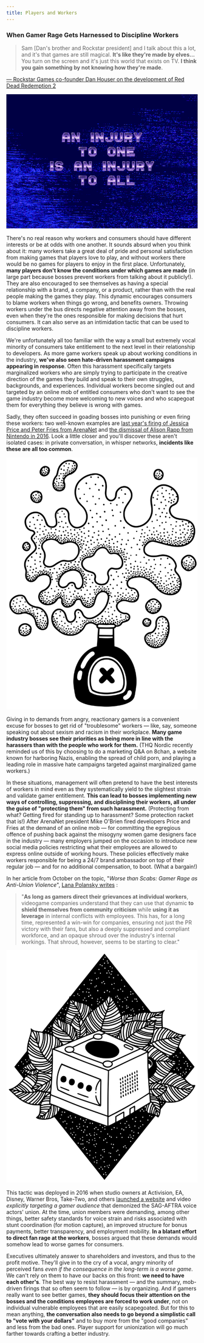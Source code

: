 ```yaml
---
title: Players and Workers
---
```

### When Gamer Rage Gets Harnessed to Discipline Workers

> Sam [Dan's brother and Rockstar president] and I talk about this a lot, and
> it's that games are still magical. **It's like they're made by elves…** You
> turn on the screen and it's just this world that exists on TV. **I think you
> gain something by not knowing how they're made**.

[— Rockstar Games co-founder Dan Houser on the development of Red Dead
Redemption
2](https://www.polygon.com/2018/10/27/18029154/red-dead-redemption-2-working-conditions-rockstar-games-overtime-labor)

<div class="md-img left off-8">
<img
  src="/images/ecco.png"
  alt="An injury to one is an injury to all"
/>
</div>

There's no real reason why workers and consumers should have different interests
or be at odds with one another. It sounds absurd when you think about it: many
workers take a great deal of pride and personal satisfaction from making games
that players love to play, and without workers there would be no games for
players to enjoy in the first place. Unfortunately, **many players don't know
the conditions under which games are made** (in large part because bosses
prevent workers from talking about it publicly!). They are also encouraged to
see themselves as having a special relationship with a brand, a company, or a
product, rather than with the real people making the games they play. This
dynamic encourages consumers to blame workers when things go wrong, and benefits
owners. Throwing workers under the bus directs negative attention away from the
bosses, even when they're the ones responsible for making decisions that hurt
consumers. It can also serve as an intimidation tactic that can be used to
discipline workers.

We're unfortunately all too familiar with the way a small but extremely vocal
minority of consumers take entitlement to the next level in their relationship
to developers. As more game workers speak up about working conditions in the
industry, **we've also seen hate-driven harassment campaigns appearing in
response**. Often this harassment specifically targets marginalized workers who
are simply trying to participate in the creative direction of the games they
build and speak to their own struggles, backgrounds, and experiences. Individual
workers become singled out and targeted by an online mob of entitled consumers
who don't want to see the game industry become more welcoming to new voices and
who scapegoat them for everything they believe is wrong with games.

Sadly, they often succeed in goading bosses into punishing or even firing these
workers: two well-known examples are [last year's firing of Jessica Price and
Peter Fries from
ArenaNet](https://www.polygon.com/2018/7/9/17549492/arenanet-jessica-price-guild-wars-2-writer-fired)
and [the dismissal of Alison Rapp from Nintendo in
2016](https://kotaku.com/nintendo-employee-terminated-after-smear-campaign-over-1768100368).
Look a little closer and you'll discover these aren't isolated cases: in private
conversation, in whisper networks, **incidents like these are all too common**.

<div class="md-img right off-8">
<img
  src="/images/poison.svg"
  alt="Poison bottle"
/>
</div>

Giving in to demands from angry, reactionary gamers is a convenient excuse for
bosses to get rid of "troublesome" workers — like, say, someone speaking out
about sexism and racism in their workplace. **Many game industry bosses see
their priorities as being more in line with the harassers than with the people
who work for them.** (THQ Nordic recently reminded us of this by choosing to do
a marketing Q&A on 8chan, a website known for harboring Nazis, enabling the
spread of child porn, and playing a leading role in massive hate campaigns
targeted against marginalized game workers.)

In these situations, management will often pretend to have the best interests of
workers in mind even as they systematically yield to the slightest strain and
validate gamer entitlement. **This can lead to bosses implementing new ways of
controlling, suppressing, and disciplining their workers, all under the guise of
"protecting them" from such harassment.** (Protecting from what? Getting fired
for standing up to harassment? Some protection racket that is!) After ArenaNet
president Mike O'Brien fired developers Price and Fries at the demand of an
online mob — for committing the egregious offence of pushing back against the
misogyny women game designers face in the industry — many employers jumped on
the occasion to introduce new social media policies restricting what their
employees are allowed to express online outside of working hours. These policies
effectively make workers responsible for being a 24/7 brand ambassador on top of
their regular job — and for no additional compensation, to boot. (What a
bargain!)

In her article from October on the topic, "*Worse than Scabs: Gamer Rage as
Anti-Union Violence*", [Lana Polansky
writes](https://rhizome.org/editorial/2018/oct/30/worse-than-scabs-gamer-rager-as-anti-worker-violence/)
:

> "**As long as gamers direct their grievances at individual workers**,
> videogame companies understand that they can use that dynamic **to shield
> themselves from community criticism** while **using it as leverage** in
> internal conflicts with employees. This has, for a long time, represented a
> win-win for companies, ensuring not just the PR victory with their fans, but
> also a deeply suppressed and compliant workforce, and an opaque shroud over
> the industry's internal workings. That shroud, however, seems to be starting
> to clear."

<div class="md-img left off-8">
<img
  src="/images/gamecube.svg"
  alt="Gamecube"
/>
</div>

This tactic was deployed in 2016 when studio owners at Activision, EA, Disney,
Warner Bros, Take-Two, and others [launched a
website](https://www.polygon.com/2016/10/28/13458724/voice-actors-strike-video-game-website-attacks)
and video *explicitly targeting a gamer audience* that demonized the SAG-AFTRA
voice actors' union. At the time, union members were demanding, among other
things, better safety standards for voice strain and risks associated with stunt
coordination (for motion capture), an improved structure for bonus payments,
better transparency, and employment mobility. **In a blatant effort to direct
fan rage at the workers**, bosses argued that these demands would somehow lead
to worse games for consumers.

Executives ultimately answer to shareholders and investors, and thus to the
profit motive. They'll give in to the cry of a vocal, angry minority of
perceived fans *even if the consequence in the long-term is a worse game*. We
can't rely on them to have our backs on this front: **we need to have each
other's**. The best way to resist harassment — and the summary, mob-driven
firings that so often seem to follow — is by organizing. And if gamers really
want to see better games, **they should focus their attention on the bosses and
the conditions employees are forced to work under**, not on individual
vulnerable employees that are easily scapegoated. But for this to mean anything,
**the conversation also needs to go beyond a simplistic call to "vote with your
dollars"** and to buy more from the "good companies" and less from the bad ones.
Player support for unionization will go much farther towards crafting a better
industry.
